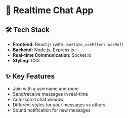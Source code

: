  <h1>💬 Realtime Chat App</h1>

  <h2>🛠️ Tech Stack</h2>
  <ul>
    <li><strong>Frontend:</strong> React.js (with <code>useState</code>, <code>useEffect</code>, <code>useRef</code>)</li>
    <li><strong>Backend:</strong> Node.js, Express.js</li>
    <li><strong>Real-time Communication:</strong> Socket.io</li>
    <li><strong>Styling:</strong> CSS</li>
  </ul>

  <h2>✨ Key Features</h2>
  <ul>
    <li>Join with a username and room</li>
    <li>Send/receive messages in real-time</li>
    <li>Auto-scroll chat window</li>
    <li>Different styles for your messages vs others’</li>
    <li>Sound notification for new messages</li>
  </ul>
